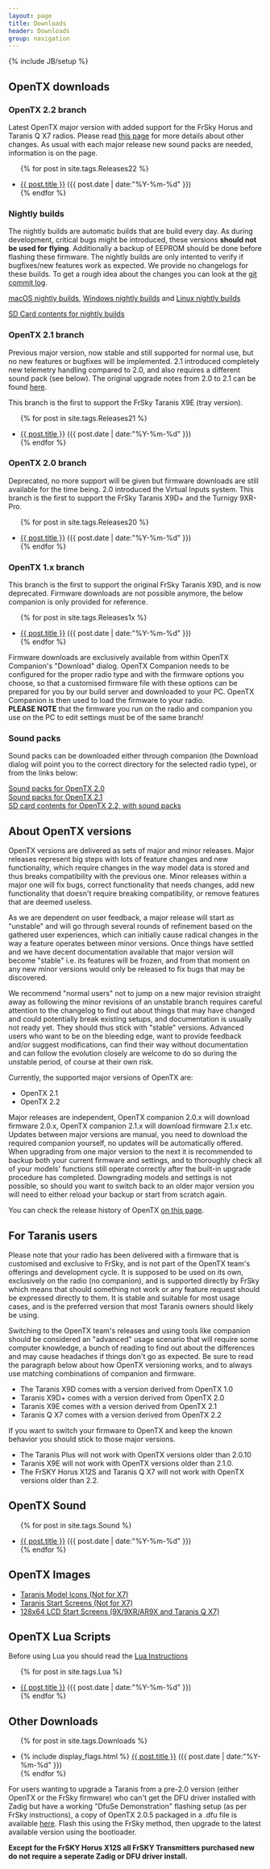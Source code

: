 ```yaml
---
layout: page
title: Downloads
header: Downloads
group: navigation
---
```

{% include JB/setup %}

## OpenTX downloads

### OpenTX 2.2 branch

Latest OpenTX major version with added support for the FrSky Horus and Taranis Q X7 radios. Please read [this page](http://www.open-tx.org/2017/05/30/opentx-2.2.0) for more details about other changes. As usual with each major release new sound packs are needed, information is on the page.

<ul class="posts">

<!-- Insert Fixed List Items Here -->

{% for post in site.tags.Releases22 %}
  <div class="post_info">
    <li>
         <a href="{{ post.url }}">{{ post.title }}</a>
         <span>({{ post.date | date:"%Y-%m-%d" }})</span>
    </li>
    </div>
{% endfor %}
</ul>

### Nightly builds

The nightly builds are automatic builds that are build every day. As
during development, critical bugs might be introduced, these versions
**should not be used for flying**. Additionally a backup of EEPROM
should be done before flashing these firmware. The nightly builds are
only intented to verify if bugfixes/new features work as expected. We
provide no changelogs for these builds. To get a rough idea about the
changes you can look at the
[git commit log](https://github.com/opentx/opentx/commits/2.2).

[macOS nightly builds](http://downloads.open-tx.org/2.2/nightlies/companion/macosx/),
[Windows nightly builds](http://downloads.open-tx.org/2.2/nightlies/companion/windows/)
and
[Linux nightly builds](http://downloads.open-tx.org/2.2/nightlies/companion/linux/)

[SD Card contents for nightly builds](http://downloads.open-tx.org/2.2/nightlies/sdcard/)



### OpenTX 2.1 branch

Previous major version, now stable and still supported for normal use, but no new features or bugfixes will be implemented. 2.1 introduced completely new telemetry handling compared to 2.0, and also requires a different sound pack (see below). The original upgrade notes from 2.0 to 2.1 can be found [here](http://www.openrcforums.com/forum/viewtopic.php?f=45&t=7239).

This branch is the first to support the FrSky Taranis X9E (tray version).

<ul class="posts">

<!-- Insert Fixed List Items Here -->

{% for post in site.tags.Releases21 %}
  <div class="post_info">
    <li>
         <a href="{{ post.url }}">{{ post.title }}</a>
         <span>({{ post.date | date:"%Y-%m-%d" }})</span>
    </li>
    </div>
{% endfor %}
</ul>


### OpenTX 2.0 branch

Deprecated, no more support will be given but firmware downloads are still available for the time being. 2.0 introduced the Virtual Inputs system.
This branch is the first to support the FrSky Taranis X9D+ and the Turnigy 9XR-Pro.

<ul class="posts">

<!-- Insert Fixed List Items Here -->

{% for post in site.tags.Releases20 %}
  <div class="post_info">
    <li>
         <a href="{{ post.url }}">{{ post.title }}</a>
         <span>({{ post.date | date:"%Y-%m-%d" }})</span>
    </li>
    </div>
{% endfor %}
</ul>

### OpenTX 1.x branch

This branch is the first to support the original FrSky Taranis X9D, and is now deprecated. Firmware downloads are not possible anymore, the below companion is only provided for reference.

<ul class="posts">

<!-- Insert Fixed List Items Here -->

{% for post in site.tags.Releases1x %}
  <div class="post_info">
    <li>
         <a href="{{ post.url }}">{{ post.title }}</a>
         <span>({{ post.date | date:"%Y-%m-%d" }})</span>
    </li>
    </div>
{% endfor %}
</ul>

Firmware downloads are exclusively available from within OpenTX Companion's "Download" dialog. OpenTX Companion needs to be configured for the proper radio type and with the firmware options you choose, so that a customised firmware file with these options can be prepared for you by our build server and downloaded to your PC. OpenTX Companion is then used to load the firmware to your radio.  
**PLEASE NOTE** that the firmware you run on the radio and companion you use on the PC to edit settings must be of the same branch!

### Sound packs

Sound packs can be downloaded either through companion (the Download dialog will point you to the correct directory for the selected radio type), or from the links below:

[Sound packs for OpenTX 2.0](http://voices-20.open-tx.org)  
[Sound packs for OpenTX 2.1](http://voices-21.open-tx.org)  
[SD card contents for OpenTX 2.2, with sound packs](https://downloads.open-tx.org/2.2/sdcard/)


## About OpenTX versions
OpenTX versions are delivered as sets of major and minor releases. Major releases represent big steps with lots of feature changes and new functionality, which require changes in the way model data is stored and thus breaks compatibility with the previous one. Minor releases within a major one will fix bugs, correct functionality that needs changes, add new functionality that doesn't require breaking compatibility, or remove features that are deemed useless. 

As we are dependent on user feedback, a major release will start as "unstable" and will go through several rounds of refinement based on the gathered user experiences, which can initially cause radical changes in the way a feature operates between minor versions. Once things have settled and we have decent documentation available that major version will become "stable" i.e. its features will be frozen, and from that moment on any new minor versions would only be released to fix bugs that may be discovered. 

We recommend "normal users" not to jump on a new major revision straight away as following the minor revisions of an unstable branch requires careful attention to the changelog to find out about things that may have changed and could potentially break existing setups, and documentation is usually not ready yet. They should thus stick with "stable" versions. Advanced users who want to be on the bleeding edge, want to provide feedback and/or suggest modifications, can find their way without documentation and can follow the evolution closely are welcome to do so during the unstable period, of course at their own risk. 

Currently, the supported major versions of OpenTX are:
<ul>
<li>OpenTX 2.1</li>
<li>OpenTX 2.2</li>
</ul>

Major releases are independent, OpenTX companion 2.0.x will download firmware 2.0.x, OpenTX companion 2.1.x will download firmware 2.1.x etc. Updates between major versions are manual, you need to download the required companion yourself, no updates will be automatically offered. When upgrading from one major version to the next it is recommended to backup both your current firmware and settings, and to thoroughly check all of your models' functions still operate correctly after the built-in upgrade procedure has completed. Downgrading models and settings is not possible, so should you want to switch back to an older major version you will need to either reload your backup or start from scratch again.
 
You can check the release history of OpenTX [on this page](https://github.com/opentx/opentx/releases).


## For Taranis users
Please note that your radio has been delivered with a firmware that is customised and exclusive to FrSky, and is not part of the OpenTX team's offerings and development cycle. It is supposed to be used on its own, exclusively on the radio (no companion), and is supported directly by FrSky which means that should something not work or any feature request should be expressed directly to them. It is stable and suitable for most usage cases, and is the preferred version that most Taranis owners should likely be using. 

Switching to the OpenTX team's releases and using tools like companion should be considered an "advanced" usage scenario that will require some computer knowledge, a bunch of reading to find out about the differences and may cause headaches if things don't go as expected. Be sure to read the paragraph below about how OpenTX versioning works, and to always use matching combinations of companion and firmware.
<ul>
<li>The Taranis X9D comes with a version derived from OpenTX 1.0</li>
<li>Taranis X9D+ comes with a version derived from OpenTX 2.0</li>
<li>Taranis X9E comes with a version derived from OpenTX 2.1</li>
<li>Taranis Q X7 comes with a version derived from OpenTX 2.2</li>
</ul>
If you want to switch your firmware to OpenTX and keep the known behavior you should stick to those major versions.
<ul>
  <li>The Taranis Plus will not work with OpenTX versions older than 2.0.10</li>
  <li>Taranis X9E will not work with OpenTX versions older than 2.1.0. </li>
  <li>The FrSKY Horus X12S and Taranis Q X7 will not work with OpenTX versions older than 2.2.</li>
</ul>


## OpenTX Sound
<ul class="posts">

<!-- Insert Fixed List Items Here -->

{% for post in site.tags.Sound %}
  <div class="post_info">
    <li>
         <a href="{{ post.url }}">{{ post.title }}</a>
         <span>({{ post.date | date:"%Y-%m-%d" }})</span>
    </li>
    </div>
{% endfor %}
</ul>


## OpenTX Images
<ul>
<li><a href="icons-taranis.html">Taranis Model Icons (Not for X7)</a></li>
<li><a href="screens-taranis.html">Taranis Start Screens (Not for X7)</a></li>
<li><a href="screens-9x.html">128x64 LCD Start Screens (9X/9XR/AR9X and Taranis Q X7)</a></li>
</ul>


## OpenTX Lua Scripts
 
Before using Lua you should read the [Lua Instructions](lua-instructions.html) 

<ul class="posts">

<!-- Insert Fixed List Items Here -->

{% for post in site.tags.Lua %}
  <div class="post_info">
    <li>
         <a href="{{ post.url }}">{{ post.title }}</a>
         <span>({{ post.date | date:"%Y-%m-%d" }})</span>
    </li>
    </div>
{% endfor %}
</ul>


## Other Downloads
<ul class="posts">

<!-- Insert Fixed List Items Here -->

{% for post in site.tags.Downloads %}
  <div class="post_info">
    <li>
         {% include display_flags.html %}
         <a href="{{ post.url }}">{{ post.title }}</a>
         <span>({{ post.date | date:"%Y-%m-%d" }})</span>
    </li>
    </div>
{% endfor %}
</ul>

For users wanting to upgrade a Taranis from a pre-2.0 version (either OpenTX or the FrSky firmware) who can't get the DFU driver installed with Zadig but have a working "DfuSe Demonstration" flashing setup (as per FrSky instructions), a copy of OpenTX 2.0.5 packaged in a .dfu file is available [here](http://downloads.open-tx.org/2.0/companion/opentx-taranis-en-2.0.5.dfu). Flash this using the FrSky method, then upgrade to the latest available version using the bootloader.


<b>Except for the FrSKY Horus X12S all FrSKY Transmitters purchased new do not require a seperate Zadig or DFU driver install.</b>
